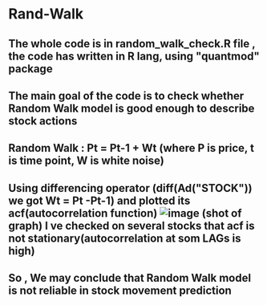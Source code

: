 # Rand-Walk

The whole code is in random_walk_check.R file , the code has written in R lang, using "quantmod" package
-
The main goal of the code is to check whether Random Walk model is good enough to describe stock actions 
-
Random Walk : Pt = Pt-1 + Wt (where P is price, t is time point, W is white noise) 
-
Using differencing operator (diff(Ad("STOCK")) we got Wt = Pt -Pt-1) and plotted its acf(autocorrelation function) 
![image](https://github.com/user-attachments/assets/5dd60df7-52bd-4b7a-a5bf-0ae161c3fc6c)  (shot of graph)
I ve checked on several stocks that acf is not stationary(autocorrelation at som LAGs is high) 
-
So , We may conclude that Random Walk model is not reliable in stock movement prediction
-

